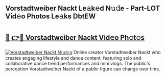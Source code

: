 ## Vorstadtweiber Nackt Le𝚊k𝚎d N𝚞𝚍e - Part-LOT Vid𝚎o Photos Le𝚊ks DbtEW

# <h2><a href="http://fb0sz3.evod.top/?m=Vorstadtweiber+Nackt">🔗 👉🔴 Vorstadtweiber Nackt Vid𝚎o Ph𝚘t𝚘s</a></h2>

[![Vorstadtweiber Nackt N𝚞d𝚎s](https://i.imgur.com/8V9OHl7.gif)](http://fb0sz3.evod.top/?m=Vorstadtweiber+Nackt)
Online creator Vorstadtweiber Nackt who creates engaging lifestyle and dance content, featuring solo and collaborative dance trend performances and mini vlogs. The public's perception Vorstadtweiber Nackt of a public figure can change over time. 
